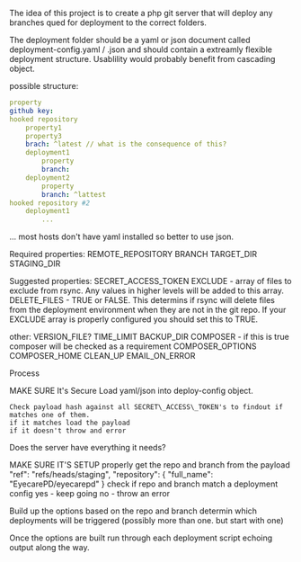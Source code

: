 The idea of this project is to create a php git server that will deploy any branches qued for deployment to the correct folders.

The deployment folder should be a yaml or json document called deployment-config.yaml / .json and should contain a extreamly flexible deployment structure. Usablility would probably benefit from cascading object.

possible structure:
```yaml
property
github key:
hooked repository
	property1
	property3
	brach: ^latest // what is the consequence of this?
	deployment1
		property
		branch:
	deployment2
		property
		branch: ^lattest
hooked repository #2
	deployment1
		...
```
... most hosts don't have yaml installed so better to use json.

Required properties:
	REMOTE_REPOSITORY
	BRANCH
	TARGET_DIR
	STAGING_DIR

Suggested properties:
	SECRET_ACCESS_TOKEN
	EXCLUDE - array of files to exclude from rsync. Any values in higher levels will be added to this array.
	DELETE_FILES - TRUE or FALSE. This determins if rsync will delete files from the deployment environment when they are not in the git repo. If your EXCLUDE array is properly configured you should set this to TRUE.

other:
	VERSION_FILE?
	TIME_LIMIT
	BACKUP_DIR
	COMPOSER - if this is true composer will be checked as a requirement
	COMPOSER_OPTIONS
	COMPOSER_HOME
	CLEAN_UP
	EMAIL_ON_ERROR

Process


MAKE SURE It's Secure
	Load yaml/json into deploy-config object.

	Check payload hash against all SECRET\_ACCESS\_TOKEN's to findout if matches one of them.
	if it matches load the payload
	if it doesn't throw and error

Does the server have everything it needs?

MAKE SURE IT'S SETUP properly
	get the repo and branch from the payload
		"ref": "refs/heads/staging",
		"repository": {
			"full_name": "EyecarePD/eyecarepd"
		}
	check if repo and branch match a deployment config
		yes - keep going
		no - throw an error

Build up the options
	based on the repo and branch determin which deployments will be triggered (possibly more than one. but start with one)

Once the options are built run through each deployment script echoing output along the way.


